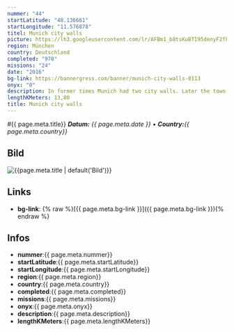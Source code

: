```yaml
---
nummer: "44"
startLatitude: "48.136661"
startLongitude: "11.576878"
titel: Munich city walls
picture: https://lh3.googleusercontent.com/lr/AFBm1_b8tsKuBTI95denyF2fkeWAYdsGVwzUveTxTWCvZwyIQAPu0T_IpeUZtz11J8gMSa8E9QmvO4tuaqEK4X-3gElQOARVIgfP5FF3sgaaNODUoVWuepTGJJjSEmYDKidIAW9lGKcYLooQP9891LKI_YBoj76sYiC7cQP1vXLj2nYuOPrv_utntL7RnJxyDUK16KF_uL53uoMns39fERUrPhrGUpaSvP1LwMG6xBer3MQNa5lRF9cmYGjtXp2ogJQycR2v9NOlLNaK3NdCSO6YRqlqJAwcY4cnbECJTPN-4fGtk6zBjEGpcJ5PorTt9NbA5T88WzCyWmflll5vUfPUCU0Jiwogh5xtjMHtHlPVgyjjmDDissFIssnJ8f1UxMtwZGXBXP37rFyd5EUhwishV1QxZDEK4OdFqiqMMi8Ogb3CG7kYmbww1l3xYA2-WyTVkv_HkeXc0SwvaBH9V-tL0sbGpvfRnAboSNoBIi6_pt244FecOYwMcj1ETxQ11djfaDGmwFmkB5ux5ho-B6Cgec_YKnBYqHV_HaARBcFwE7l-cyy_bgb-K5hxGd6EBbD4Cn0E3QjhPaHxuTajg0ewxsGZ3QyQpU1WypgO4WfPcwKz-c6YWeyvoWhe8oRXkkL-Rg_xnjXHhx7hZrXALDHILRFoBuByDSjXLKv2icI0AwsD1CYG0MtT38bwF5Zorpjc8SKQMwS195-4IVtDVphOdHQLdqJKBu-go_AadYJwzAy5PuPZSYzEK3djUR2CXEPOhkWSIbipWlW-KNzvrlWzOCa4i9avudhk4a_9rYmKrC5XvM0IlibmfCeVAdByZ8MhxZkUak_MGHZ-AvaPyDynl2KHjfjE5rmO42KH
region: München
country: Deutschland
completed: "978"
missions: "24"
date: "2016"
bg-link: https://bannergress.com/banner/munich-city-walls-0113
onyx: "0"
description: In former times Munich had two city walls. Later the town was transformed into a fortress. This mission series explores the remnants and traces of that time. Please read the portal texts.
lengthKMeters: 13,80
title: Munich city walls
---
```


#{{ page.meta.title}}
_**Datum:** {{ page.meta.date }} • **Country:**{{ page.meta.country}}_

## Bild
![{{page.meta.title | default('Bild')}}]({{page.meta.picture}})

## Links
- **bg-link**: {% raw %}[{{ page.meta.bg-link }}]({{ page.meta.bg-link }}){% endraw %}

## Infos
- **nummer**:{{ page.meta.nummer}}
- **startLatitude**:{{ page.meta.startLatitude}}
- **startLongitude**:{{ page.meta.startLongitude}}
- **region**:{{ page.meta.region}}
- **country**:{{ page.meta.country}}
- **completed**:{{ page.meta.completed}}
- **missions**:{{ page.meta.missions}}
- **onyx**:{{ page.meta.onyx}}
- **description**:{{ page.meta.description}}
- **lengthKMeters**:{{ page.meta.lengthKMeters}}

